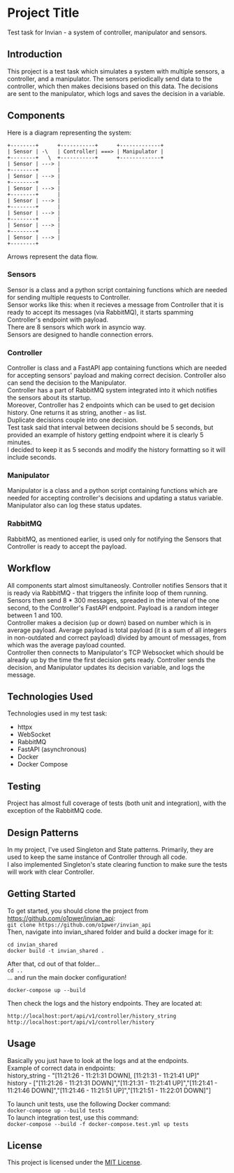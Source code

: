 # Project Title

Test task for Invian - a system of controller, manipulator and sensors.

## Introduction

This project is a test task which simulates a system with multiple sensors, a controller, and a manipulator. The sensors periodically send data to the controller, which then makes decisions based on this data. The decisions are sent to the manipulator, which logs and saves the decision in a variable.

## Components 

Here is a diagram representing the system:  
```
+--------+      +-----------+      +-------------+  
| Sensor | -\   | Controller| ===> | Manipulator |  
+--------+   \  +-----------+      +-------------+  
| Sensor | ---> |  
+--------+      |  
| Sensor | ---> |  
+--------+      |  
| Sensor | ---> |  
+--------+      |  
| Sensor | ---> |  
+--------+      |  
| Sensor | ---> |  
+--------+      |  
| Sensor | ---> |  
+--------+      |  
| Sensor | ---> |  
+--------+       
```
Arrows represent the data flow.

### Sensors 

Sensor is a class and a python script containing functions which are needed for sending multiple requests to Controller.  
Sensor works like this: when it recieves a message from Controller that it is ready to accept its messages (via RabbitMQ), it starts spamming Controller's endpoint with payload.  
There are 8 sensors which work in asyncio way.  
Sensors are designed to handle connection errors.  

### Controller 

Controller is class and a FastAPI app containing functions which are needed for accepting sensors' payload and making correct decision. Controller also can send the decision to the Manipulator.  
Controller has a part of RabbitMQ system integrated into it which notifies the sensors about its startup.  
Moreover, Controller has 2 endpoints which can be used to get decision history. One returns it as string, another - as list.  
Duplicate decisions couple into one decision.  
Test task said that interval between decisions should be 5 seconds, but provided an example of history getting endpoint where it is clearly 5 minutes.  
I decided to keep it as 5 seconds and modify the history formatting so it will include seconds.  

### Manipulator 

Manipulator is a class and a python script containing functions which are needed for accepting controller's decisions and updating a status variable. Manipulator also can log these status updates.

### RabbitMQ 

RabbitMQ, as mentioned earlier, is used only for notifying the Sensors that Controller is ready to accept the payload.

## Workflow 

All components start almost simultaneosly. Controller notifies Sensors that it is ready via RabbitMQ - that triggers the infinite loop of them running. Sensors then send 8 * 300 messages, spreaded in the interval of the one second, to the Controller's FastAPI endpoint. Payload is a random integer between 1 and 100.  
Controller makes a decision (up or down) based on number which is in average payload. Average payload is total payload (it is a sum of all integers in non-outdated and correct payload) divided by amount of messages, from which was the average payload counted.  
Controller then connects to Manipulator's TCP Websocket which should be already up by the time the first decision gets ready. Controller sends the decision, and Manipulator updates its decision variable, and logs the message.  


## Technologies Used 

Technologies used in my test task:

- httpx
- WebSocket
- RabbitMQ
- FastAPI (asynchronous)
- Docker
- Docker Compose

## Testing 

Project has almost full coverage of tests (both unit and integration), with the exception of the RabbitMQ code.  

## Design Patterns 

In my project, I've used Singleton and State patterns. Primarily, they are used to keep the same instance of Controller through all code.  
I also implemented Singleton's state clearing function to make sure the tests will work with clear Controller.  

## Getting Started

To get started, you should clone the project from https://github.com/o1pwer/invian_api:  
`git clone https://github.com/o1pwer/invian_api`  
Then, navigate into invian_shared folder and build a docker image for it:
```
cd invian_shared
docker build -t invian_shared .
```
After that, cd out of that folder...  
`cd .. `  
... and run the main docker configuration!
```
docker-compose up --build
```
Then check the logs and the history endpoints.
They are located at:
```
http://localhost:port/api/v1/controller/history_string
http://localhost:port/api/v1/controller/history
```
## Usage 

Basically you just have to look at the logs and at the endpoints.  
Example of correct data in endpoints:  
history_string - "[11:21:26 - 11:21:31 DOWN], [11:21:31 - 11:21:41 UP]"  
history - ["[11:21:26 - 11:21:31 DOWN]","[11:21:31 - 11:21:41 UP]","[11:21:41 - 11:21:46 DOWN]","[11:21:46 - 11:21:51 UP]","[11:21:51 - 11:22:01 DOWN]"]  

To launch unit tests, use the following Docker command:  
`docker-compose up --build tests`  
To launch integration test, use this command:  
`docker-compose --build -f docker-compose.test.yml up tests`


## License 

This project is licensed under the [MIT License](LICENSE).

